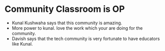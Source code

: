 # Community Classroom is OP

- Kunal Kushwaha says that this community is amazing.
- More power to kunal. love the work which your are doing for the community.
- Davish says that the tech community is very fortunate to have educators like Kunal.
